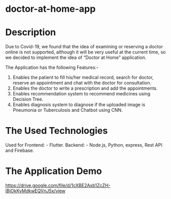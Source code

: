 # doctor-at-home-app
# Description
 Due to Covid-19, we found that the idea of examining or reserving a doctor online is not supported, although it will be very useful at the current time, so we decided to implement the idea of “Doctor at Home” application.
 
The Application has the following Features:-
 1. Enables the patient to fill his/her medical record, search for doctor, reserve an appointment and chat with the doctor for consultation. 
 2.	Enables the doctor to write a prescription and add the appointments. 
 3.	Enables recommendation system to recommend medicines using Decision Tree. 
 4.	Enables diagnosis system to diagnose if the uploaded image is Pneumonia or Tuberculosis and Chatbot using CNN.
  
# The Used Technologies
Used for Frontend: - Flutter. Backend: - Node.js, Python, express, Rest API and Firebase. 
# The Application Demo
https://drive.google.com/file/d/1cXBE2Axb1ZcZH-IBjOkKyMdkwEQVnJ5x/view
